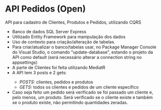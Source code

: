 # API Pedidos (Open)
API para cadastro de Clientes, Produtos e Pedidos, utilizando CQRS

<ul>
<li>Banco de dados SQL Server Express</li>
<li>Utilizado Entity Framework para manipulação dos dados</li>
<li>Uso de contexto para criação/alteração de tabelas.</li>
<li>Para criar/atualizar o banco/tabelas usar, no Package Manager Console do Visual Studio, o comando "update-database", estando o projeto da API como default (será necessário alterar a connection string no appsettings)</li>
<li>A parte de Clientes foi feita utilizando MediatR</li>
<li>A API tem 3 posts e 2 gets:</li>
 <ul>
	<li><i>POSTS:</i> clientes, pedidos e produtos</li>
	<li><i>GETS:</i> todos os clientes e pedidos de um cliente específico</li>
  </ul>
<li>Caso seja feito um pedido será verificado se foi passado um cliente e, pelo menos, um produto. Será verificado se o cliente existe e também se o produto existe, não permitindo quantidades zeradas.</li>
</ul>
